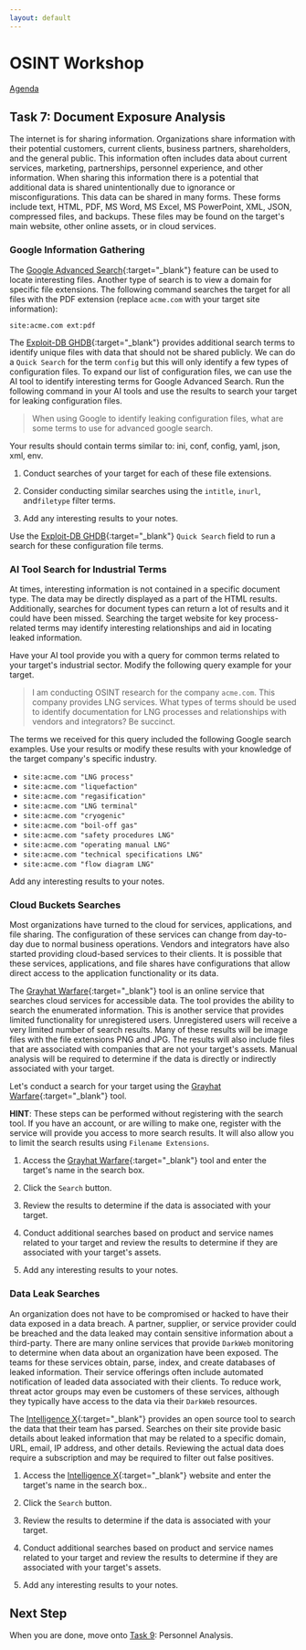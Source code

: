 ```yaml
---
layout: default
---
```


# OSINT Workshop
[Agenda](./index.md)

## Task 7: Document Exposure Analysis

The internet is for sharing information. Organizations share information with their potential customers, current clients, business partners, shareholders, and the general public. This information often includes data about current services, marketing, partnerships, personnel experience, and other information. When sharing this information there is a potential that additional data is shared unintentionally due to ignorance or misconfigurations. This data can be shared in many forms. These forms include text, HTML, PDF, MS Word, MS Excel, MS PowerPoint, XML, JSON, compressed files, and backups. These files may be found on the target's main website, other online assets, or in cloud services.

### Google Information Gathering

The [Google Advanced Search](https://www.google.co.uk/advanced_search){:target="_blank"} feature can be used to locate interesting files. Another type of search is to view a domain for specific file extensions. The following command searches the target for all files with the PDF extension (replace `acme.com` with your target site information):

```site:acme.com ext:pdf```

The [Exploit-DB GHDB](https://www.exploit-db.com/google-hacking-database){:target="_blank"} provides additional search terms to identify unique files with data that should not be shared publicly. We can do a `Quick Search` for the term `config` but this will only identify a few types of configuration files. To expand our list of configuration files, we can use the AI tool to identify interesting terms for Google Advanced Search. Run the following command in your AI tools and use the results to search your target for leaking configuration files.

> When using Google to identify leaking configuration files, what are some terms to use for advanced google search.

Your results should contain terms similar to: ini, conf, config, yaml, json, xml, env.

1. Conduct searches of your target for each of these file extensions.

2. Consider conducting similar searches using the `intitle`, `inurl`, and`filetype` filter terms.

3. Add any interesting results to your notes.

Use the [Exploit-DB GHDB](https://www.exploit-db.com/google-hacking-database){:target="_blank"} `Quick Search` field to run a search for these configuration file terms. 

### AI Tool Search for Industrial Terms

At times, interesting information is not contained in a specific document type. The data may be directly displayed as a part of the HTML results. Additionally, searches for document types can return a lot of results and it could have been missed. Searching the target website for key process-related terms may identify interesting relationships and aid in locating leaked information.

Have your AI tool provide you with a query for common terms related to your target's industrial sector. Modify the following query example for your target.

> I am conducting OSINT research for the company `acme.com`. This company provides LNG services. What types of terms should be used to identify documentation for LNG processes and relationships with vendors and integrators? Be succinct.

The terms we received for this query included the following Google search examples. Use your results or modify these results with your knowledge of the target company's specific industry.

* ```site:acme.com "LNG process"```
* ```site:acme.com "liquefaction"```
* ```site:acme.com "regasification"```
* ```site:acme.com "LNG terminal"```
* ```site:acme.com "cryogenic"```
* ```site:acme.com "boil-off gas"```
* ```site:acme.com "safety procedures LNG"```
* ```site:acme.com "operating manual LNG"```
* ```site:acme.com "technical specifications LNG"```
* ```site:acme.com "flow diagram LNG"```

Add any interesting results to your notes.

### Cloud Buckets Searches

Most organizations have turned to the cloud for services, applications, and file sharing. The configuration of these services can change from day-to-day due to normal business operations. Vendors and integrators have also started providing cloud-based services to their clients. It is possible that these services, applications, and file shares have configurations that allow direct access to the application functionality or its data.

The [Grayhat Warfare](https://grayhatwarfare.com/){:target="_blank"} tool is an online service that searches cloud services for accessible data. The tool provides the ability to search the enumerated information. This is another service that provides limited functionality for unregistered users. Unregistered users will receive a very limited number of search results. Many of these results will be image files with the file extensions PNG and JPG. The results will also include files that are associated with companies that are not your target's assets. Manual analysis will be required to determine if the data is directly or indirectly associated with your target.

Let's conduct a search for your target using the [Grayhat Warfare](https://grayhatwarfare.com/){:target="_blank"} tool.

**HINT**: These steps can be performed without registering with the search tool. If you have an account, or are willing to make one, register with the service will provide you access to more search results. It will also allow you to limit the search results using `Filename Extensions`.

1. Access the [Grayhat Warfare](https://grayhatwarfare.com/){:target="_blank"} tool and enter the target's name in the search box.

2. Click the `Search` button.

3. Review the results to determine if the data is associated with your target.

4. Conduct additional searches based on product and service names related to your target and review the results to determine if they are associated with your target's assets.

5. Add any interesting results to your notes.

### Data Leak Searches

An organization does not have to be compromised or hacked to have their data exposed in a data breach. A partner, supplier, or service provider could be breached and the data leaked may contain sensitive information about a third-party. There are many online services that provide `DarkWeb` monitoring to determine when data about an organization have been exposed. The teams for these services obtain, parse, index, and create databases of leaked information. Their service offerings often include automated notification of leaded data associated with their clients. To reduce work, threat actor groups may even be customers of these services, although they typically have access to the data via their `DarkWeb` resources.

The [Intelligence X](https://intelx.io/){:target="_blank"} provides an open source tool to search the data that their team has parsed. Searches on their site provide basic details about leaked information that may be related to a specific domain, URL, email, IP address, and other details. Reviewing the actual data does require a subscription and may be required to filter out false positives. 

1. Access the [Intelligence X](https://intelx.io/){:target="_blank"} website and enter the target's name in the search box..

2. Click the `Search` button.

3. Review the results to determine if the data is associated with your target.

4. Conduct additional searches based on product and service names related to your target and review the results to determine if they are associated with your target's assets.

5. Add any interesting results to your notes.

## Next Step

When you are done, move onto [Task 9](task9.md): Personnel Analysis.